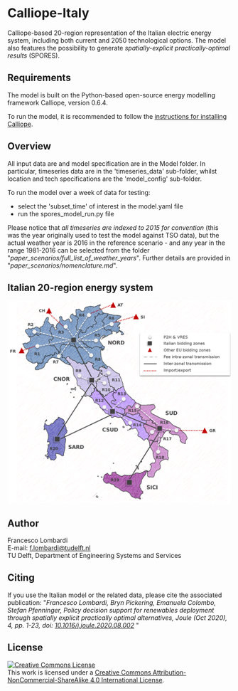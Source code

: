 # Calliope-Italy
Calliope-based 20-region representation of the Italian electric energy system, including both current and 2050 technological options.
The model also features the possibility to generate *spatially-explicit practically-optimal results* (SPORES).

## Requirements
The model is built on the Python-based open-source energy modelling framework Calliope, version 0.6.4. 

To run the model, it is recommended to follow the [instructions for installing Calliope](https://calliope.readthedocs.io/en/stable/user/installation.html).

## Overview
All input data are and model specification are in the Model folder. In particular, timeseries data are in the 'timeseries_data' sub-folder, whilst location and tech specifications are the 'model_config' sub-folder.

To run the model over a week of data for testing:
- select the 'subset_time' of interest in the model.yaml file
- run the spores_model_run.py file

Please notice that *all timeseries are indexed to 2015 for convention* (this was the year originally used to test the model against TSO data), but the actual weather year is 2016 in the reference scenario - and any year in the range 1981-2016 can be selected from the folder "*paper_scenarios/full_list_of_weather_years*". Further details are provided in "*paper_scenarios/nomenclature.md*".

## Italian 20-region energy system

<img src="https://github.com/FLomb/Calliope-Italy/blob/master/italy_model_map.png" width="600">

## Author
Francesco Lombardi </br>
E-mail: f.lombardi@tudelft.nl </br>
TU Delft, Department of Engineering Systems and Services </br>

## Citing
If you use the Italian model or the related data, please cite the associated publication: "*Francesco Lombardi, Bryn Pickering, Emanuela Colombo, Stefan Pfenninger, Policy decision support for renewables deployment through spatially explicit practically optimal alternatives, Joule (Oct 2020), 4, pp. 1-23, doi: [10.1016/j.joule.2020.08.002](https://doi.org/10.1016/j.joule.2020.08.002)* "

## License
<a rel="license" href="http://creativecommons.org/licenses/by-nc-sa/4.0/"><img alt="Creative Commons License" style="border-width:0" src="https://i.creativecommons.org/l/by-nc-sa/4.0/88x31.png" /></a><br />This work is licensed under a <a rel="license" href="http://creativecommons.org/licenses/by-nc-sa/4.0/">Creative Commons Attribution-NonCommercial-ShareAlike 4.0 International License</a>.

